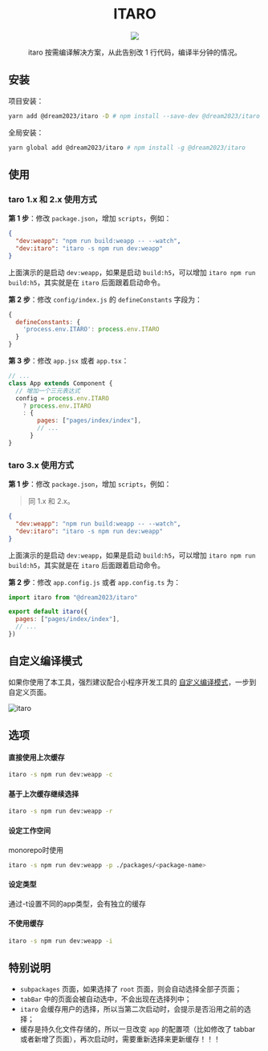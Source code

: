 <div align="center">
<h1>ITARO</h1>
<img src="./demo.gif"/>
<p>itaro 按需编译解决方案，从此告别改 1 行代码，编译半分钟的情况。</p>
</div>

## 安装

项目安装：

```bash
yarn add @dream2023/itaro -D # npm install --save-dev @dream2023/itaro
```

全局安装：

```bash
yarn global add @dream2023/itaro # npm install -g @dream2023/itaro
```

## 使用

### taro 1.x 和 2.x 使用方式

**第 1 步**：修改 `package.json`，增加 `scripts`，例如：

```json
{
  "dev:weapp": "npm run build:weapp -- --watch",
  "dev:itaro": "itaro -s npm run dev:weapp"
}
```

上面演示的是启动 `dev:weapp`，如果是启动 `build:h5`，可以增加 `itaro npm run build:h5`，其实就是在 `itaro` 后面跟着启动命令。

**第 2 步**：修改 `config/index.js` 的 `defineConstants` 字段为：

```js
{
  defineConstants: {
    'process.env.ITARO': process.env.ITARO
  }
}
```

**第 3 步**：修改 `app.jsx` 或者 `app.tsx`：

```jsx
// ...
class App extends Component {
  // 增加一个三元表达式
  config = process.env.ITARO
    ? process.env.ITARO
    : {
        pages: ["pages/index/index"],
        // ...
      }
}
```

### taro 3.x 使用方式

**第 1 步**：修改 `package.json`，增加 `scripts`，例如：

> 同 1.x 和 2.x。

```json
{
  "dev:weapp": "npm run build:weapp -- --watch",
  "dev:itaro": "itaro -s npm run dev:weapp"
}
```

上面演示的是启动 `dev:weapp`，如果是启动 `build:h5`，可以增加 `itaro npm run build:h5`，其实就是在 `itaro` 后面跟着启动命令。

**第 2 步**：修改 `app.config.js` 或者 `app.config.ts` 为：

```js
import itaro from "@dream2023/itaro"

export default itaro({
  pages: ["pages/index/index"],
  // ...
})
```

## 自定义编译模式

如果你使用了本工具，强烈建议配合小程序开发工具的 [自定义编译模式](https://blog.csdn.net/hongxue8888/article/details/104614445)，一步到自定义页面。

![itaro](./demo2.png)



## 选项



#### 直接使用上次缓存

```bash
itaro -s npm run dev:weapp -c
```



#### 基于上次缓存继续选择

```bash
itaro -s npm run dev:weapp -r
```



#### 设定工作空间

monorepo时使用

```bash
itaro -s npm run dev:weapp -p ./packages/<package-name>
```

#### 设定类型

通过-t设置不同的app类型，会有独立的缓存


#### 不使用缓存



```bash
itaro -s npm run dev:weapp -i
```







## 特别说明

- `subpackages` 页面，如果选择了 `root` 页面，则会自动选择全部子页面；
- `tabBar` 中的页面会被自动选中，不会出现在选择列中；
- `itaro` 会缓存用户的选择，所以当第二次启动时，会提示是否沿用之前的选择；
- 缓存是持久化文件存储的，所以一旦改变 `app` 的配置项（比如修改了 tabbar 或者新增了页面），再次启动时，需要重新选择来更新缓存！！！
